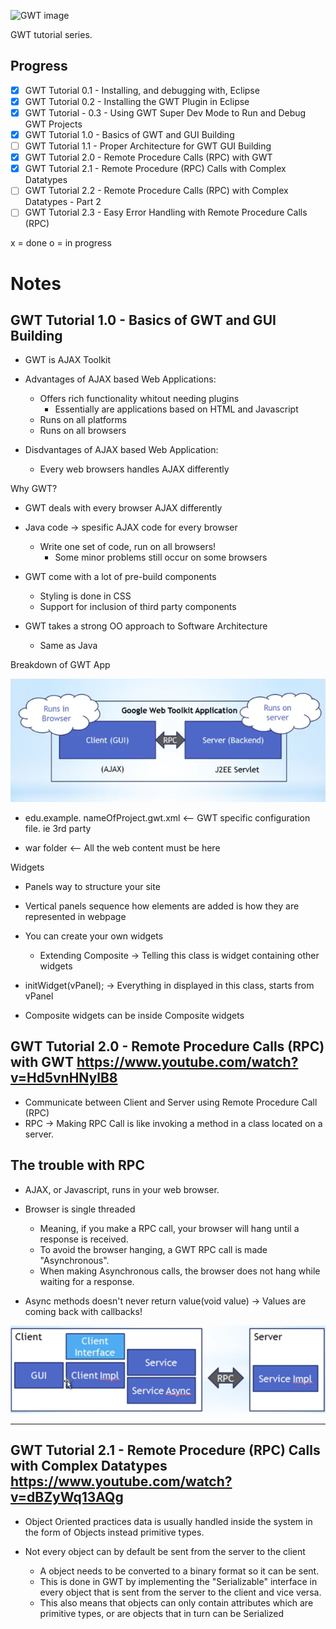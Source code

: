![GWT image](https://i.ytimg.com/vi/xN2QYMJosGc/hqdefault.jpg?sqp=-oaymwEXCNACELwBSFryq4qpAwkIARUAAIhCGAE=&rs=AOn4CLDBCzmf51Bm2BJpNynWvIEHAEhrdQ)

GWT tutorial series.


## Progress

- [x] GWT Tutorial 0.1 - Installing, and debugging with, Eclipse
- [x] GWT Tutorial 0.2 - Installing the GWT Plugin in Eclipse
- [x] GWT Tutorial - 0.3 - Using GWT Super Dev Mode to Run and Debug GWT Projects
- [x] GWT Tutorial 1.0 - Basics of GWT and GUI Building
- [ ] GWT Tutorial 1.1 - Proper Architecture for GWT GUI Building
- [x] GWT Tutorial 2.0 - Remote Procedure Calls (RPC) with GWT
- [x] GWT Tutorial 2.1 - Remote Procedure (RPC) Calls with Complex Datatypes
- [ ] GWT Tutorial 2.2 - Remote Procedure Calls (RPC) with Complex Datatypes - Part 2
- [ ] GWT Tutorial 2.3 - Easy Error Handling with Remote Procedure Calls (RPC)

 x = done
 o = in progress

Notes
===========
GWT Tutorial 1.0 - Basics of GWT and GUI Building
--------------------------------------------------

- GWT is AJAX Toolkit

- Advantages of AJAX based Web Applications:
	- Offers rich functionality whitout needing plugins
		- Essentially are applications based on HTML and Javascript
	- Runs on all platforms
	- Runs on all browsers

- Disdvantages of AJAX based Web Application:
	- Every web browsers handles AJAX differently


Why GWT?

- GWT deals with every browser AJAX differently 
- Java code -> spesific AJAX code for every browser
	-  Write one set of code, run on all browsers!
		- Some minor problems still occur on some browsers

- GWT come with a lot of pre-build components
	- Styling is done in CSS
	- Support for inclusion of third party components

- GWT takes a strong OO approach to Software Architecture
	- Same as Java


Breakdown of GWT App

![Breakdown of GWT App](pic2.PNG)



- edu.example.
	nameOfProject.gwt.xml <-- GWT specific configuration file. ie 3rd party

- war folder <-- All the web content must be here

Widgets

- Panels way to structure your site

- Vertical panels sequence how elements are added is how they are represented in webpage

- You can create your own widgets
	- Extending Composite -> Telling this class is widget 	containing other widgets
	
- initWidget(vPanel); -> Everything in displayed in this class, starts from vPanel 

- Composite widgets can be inside Composite widgets


	 




GWT Tutorial 2.0 - Remote Procedure Calls (RPC) with GWT
https://www.youtube.com/watch?v=Hd5vnHNylB8
---------------------------------------------

- Communicate between Client and Server using Remote Procedure Call (RPC)
- RPC -> Making RPC Call is like invoking a method in a class located on a server.




The trouble with RPC
--------------------

- AJAX, or Javascript, runs in your web browser.
- Browser is single threaded
	- Meaning, if you make a RPC call, your browser will hang until a response is received.
	- To avoid the browser hanging, a GWT RPC call is made "Asynchronous".
	- When making Asynchronous calls, the browser does not hang while waiting for a response.


- Async methods doesn't never return value(void value) -> Values are coming back with callbacks!

![RPC implementation pic](pic1.PNG)

-----------------------------------------------

GWT Tutorial 2.1 - Remote Procedure (RPC) Calls with Complex Datatypes
https://www.youtube.com/watch?v=dBZyWq13AQg
--------------------------------------------

- Object Oriented practices data is usually handled inside the system in the form of Objects instead primitive types.

- Not every object can by default be sent from the server to the client
	- A object needs to be converted to a binary format so it can be sent.
	- This is done in GWT by implementing the "Serializable" interface in every object that is sent 	from the server to the client and vice versa.
	- This also means that objects can only contain attributes which are primitive types, or are 	objects that in turn can be Serialized 


